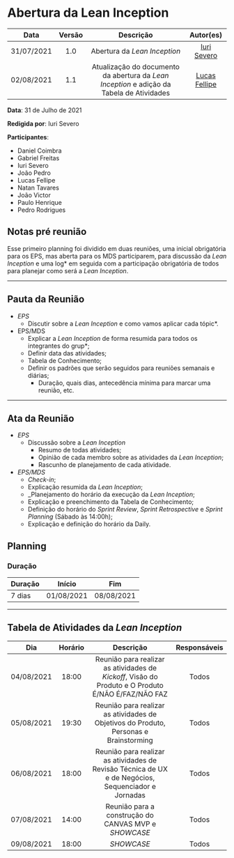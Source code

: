 # Abertura da Lean Inception

|    Data    | Versão |         Descrição         |           Autor(es)           |
| :--------: | :----: | :-----------------------: | :---------------------------: |
| 31/07/2021 |  1.0   | Abertura da *Lean Inception* | [Iuri Severo](https://github.com/iurisevero) |
| 02/08/2021 |  1.1   | Atualização do documento da abertura da *Lean Inception* e adição da Tabela de Atividades | [Lucas Fellipe](https://github.com/lucasfcm9) |

**Data**: 31 de Julho de 2021

**Redigida por**: Iuri Severo

**Participantes**: 
* Daniel Coimbra
* Gabriel Freitas
* Iuri Severo
* João Pedro
* Lucas Fellipe
* Natan Tavares
* João Victor
* Paulo Henrique
* Pedro Rodrigues

## Notas pré reunião

Esse primeiro planning foi dividido em duas reuniões, uma inicial obrigatória para os EPS, mas aberta para os MDS participarem, para discussão da *Lean Inception* e uma log* em seguida com a participação obrigatória de todos para planejar como será a *Lean Inception*.

---

## Pauta da Reunião

* *EPS*
  * Discutir sobre a *Lean Inception* e como vamos aplicar cada tópic*.
* EPS/MDS
  * Explicar a *Lean Inception* de forma resumida para todos os integrantes do grup*;
  * Definir data das atividades;
  * Tabela de Conhecimento;
  * Definir os padrões que serão seguidos para reuniões semanais e diárias;
    * Duração, quais dias, antecedência mínima para marcar uma reunião, etc.

---

## Ata da Reunião

* *EPS*
  * Discussão sobre a *Lean Inception*
    * Resumo de todas atividades;
    * Opinião de cada membro sobre as atividades da *Lean Inception*;
    * Rascunho de planejamento de cada atividade.
* *EPS/MDS*
  * _Check-in_;
  * Explicação resumida da *Lean Inception*;
  * _Planejamento do horário da execução da *Lean Inception*;
  * Explicação e preenchimento da Tabela de Conhecimento;
  * Definição do horário do *Sprint Review*, *Sprint Retrospective* e *Sprint Planning* (Sábado às 14:00h);
  * Explicação e definição do horário da Daily.

## Planning

### Duração

| Duração |   Início   |     Fim    |
| ------- | ---------- | ---------- |
| 7 dias  | 01/08/2021 | 08/08/2021 |

---

## Tabela de Atividades da *Lean Inception*
|     Dia    | Horário |                                              Descrição                                              | Responsáveis |
|:----------:|:-------:|:---------------------------------------------------------------------------------------------------:|:------------:|
| 04/08/2021 | 18:00   | Reunião para realizar as atividades de *Kickoff*, Visão do Produto e O Produto É/NÃO É/FAZ/NÃO FAZ  | Todos        |
| 05/08/2021 | 19:30   | Reunião para realizar as atividades de Objetivos do Produto, Personas e Brainstorming               | Todos        |
| 06/08/2021 | 18:00   | Reunião para realizar as atividades de Revisão Técnica de UX e de Negócios, Sequenciador e Jornadas | Todos        |
| 07/08/2021 | 14:00   | Reunião para a construção do CANVAS MVP e *SHOWCASE*                                                | Todos        |
| 09/08/2021 | 18:00   | *SHOWCASE*                                                                                          | Todos        |
